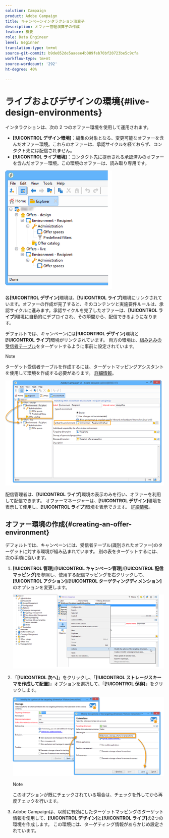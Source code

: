 ```yaml
---
solution: Campaign
product: Adobe Campaign
title: キャンペーンインタラクション演算子
description: オファー管理演算子の作成
feature: 概要
role: Data Engineer
level: Beginner
translation-type: tm+mt
source-git-commit: b9de052de5aaeee4b089feb70bf20723be5c9cfa
workflow-type: tm+mt
source-wordcount: '292'
ht-degree: 40%

---
```


# ライブおよびデザインの環境{#live-design-environments}

インタラクションは、次の 2 つのオファー環境を使用して運用されます。

* **[!UICONTROL デザイン環境]**：編集の対象となる、変更可能なオファーを含んだオファー環境。これらのオファーは、承認サイクルを経ておらず、コンタクト先には配信されません。
* **[!UICONTROL ライブ環境]**：コンタクト先に提示される承認済みのオファーを含んだオファー環境。この環境のオファーは、読み取り専用です。

![](assets/offer_environments_overview_001.png)

各&#x200B;**[!UICONTROL デザイン]**&#x200B;環境は、**[!UICONTROL ライブ]**&#x200B;環境にリンクされています。オファーの作成が完了すると、そのコンテンツと実施要件ルールは、承認サイクルに進みます。承認サイクルを完了したオファーは、**[!UICONTROL ライブ]**&#x200B;環境に自動的にデプロイされ、その瞬間から、配信できるようになります。

デフォルトでは、キャンペーンには&#x200B;**[!UICONTROL デザイン]**&#x200B;環境と&#x200B;**[!UICONTROL ライブ]**&#x200B;環境がリンクされています。 両方の環境は、[組み込みの受信者テーブル](../dev/datamodel.md#ootb-profiles)をターゲットするように事前に設定されています。

>[!NOTE]
>
>ターゲット受信者テーブルを作成するには、ターゲットマッピングアシスタントを使用して環境を作成する必要があります。 [詳細情報](#creating-an-offer-environment)。

![](assets/offer_environments_overview_002.png)

配信管理者は、**[!UICONTROL ライブ]**&#x200B;環境の表示のみを行い、オファーを利用して配信できます。 オファーマネージャーは、**[!UICONTROL デザイン]**&#x200B;環境を表示して使用し、**[!UICONTROL ライブ]**&#x200B;環境を表示できます。 [詳細情報](interaction-operators.md)。

## オファー環境の作成{#creating-an-offer-environment}

デフォルトでは、キャンペーンには、受信者テーブル(識別されたオファー)のターゲットに対する環境が組み込まれています。 別の表をターゲットするには、次の手順に従います。

1. **[!UICONTROL 管理]**/**[!UICONTROL キャンペーン管理]**/**[!UICONTROL 配信マッピング]**&#x200B;を参照し、使用する配信マッピングを右クリックして、**[!UICONTROL アクション]**/**[!UICONTROL ターゲティングディメンション]**&#x200B;のオプションを変更します。

   ![](assets/offer_env_anonymous_001.png)

1. 「**[!UICONTROL 次へ]**」をクリックし、「**[!UICONTROL ストレージスキーマを作成して配置]**」オプションを選択して、「**[!UICONTROL 保存]**」をクリックします。

   ![](assets/offer_env_anonymous_002.png)

   >[!NOTE]
   >
   >このオプションが既にチェックされている場合は、チェックを外してから再度チェックを行います。

1. Adobe Campaignは、以前に有効にしたターゲットマッピングのターゲット情報を使用して、**[!UICONTROL デザイン]**&#x200B;と&#x200B;**[!UICONTROL ライブ]**&#x200B;の2つの環境を作成します。 この環境には、ターゲティング情報があらかじめ設定されています。
